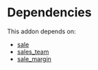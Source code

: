 # Dependencies

This addon depends on:

- [sale](https://github.com/bringout/oca-ocb-sale)
- [sales_team](https://github.com/bringout/oca-ocb-sale)
- [sale_margin](https://github.com/bringout/oca-ocb-sale)
